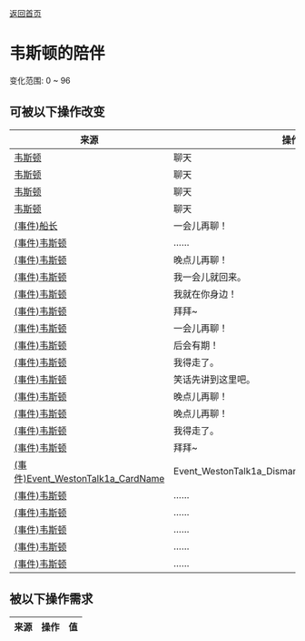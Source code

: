 [返回首页](index.md)  
# 韦斯顿的陪伴  
变化范围: 0 ~ 96  
## 可被以下操作改变  
来源  |  操作  |  值  
----  |  ----  |  ----  
[韦斯顿](Weston.md)  |  聊天  |  96  
[韦斯顿](Weston.md)  |  聊天  |  96  
[韦斯顿](Weston.md)  |  聊天  |  96  
[韦斯顿](Weston.md)  |  聊天  |  96  
[(事件)船长](Event_CaptainTalk1a.md)  |  一会儿再聊！  |  30  
[(事件)韦斯顿](Event_Weston1a.md)  |  ……  |  30  
[(事件)韦斯顿](Event_Weston1b.md)  |  晚点儿再聊！  |  30  
[(事件)韦斯顿](Event_Weston1c.md)  |  我一会儿就回来。  |  30  
[(事件)韦斯顿](Event_Weston1d.md)  |  我就在你身边！  |  30  
[(事件)韦斯顿](Event_Weston1e.md)  |  拜拜~  |  30  
[(事件)韦斯顿](Event_Weston2a.md)  |  一会儿再聊！  |  30  
[(事件)韦斯顿](Event_Weston2b.md)  |  后会有期！  |  30  
[(事件)韦斯顿](Event_Weston2c.md)  |  我得走了。  |  30  
[(事件)韦斯顿](Event_Weston2d.md)  |  笑话先讲到这里吧。  |  30  
[(事件)韦斯顿](Event_Weston3a.md)  |  晚点儿再聊！  |  30  
[(事件)韦斯顿](Event_Weston3b.md)  |  晚点儿再聊！  |  30  
[(事件)韦斯顿](Event_Weston3c.md)  |  我得走了。  |  30  
[(事件)韦斯顿](Event_Weston3d.md)  |  拜拜~  |  30  
[(事件)Event_WestonTalk1a_CardName](Event_WestonTalk1a.md)  |  Event_WestonTalk1a_DismantleActions[0].ActionName  |  30  
[(事件)韦斯顿](Event_Weston0a.md)  |  ……  |  15  
[(事件)韦斯顿](Event_Weston0b.md)  |  ……  |  15  
[(事件)韦斯顿](Event_Weston0c.md)  |  ……  |  15  
[(事件)韦斯顿](Event_Weston0d.md)  |  ……  |  15  
[(事件)韦斯顿](Event_Weston0e.md)  |  ……  |  15  
## 被以下操作需求  
来源  |  操作  |  值  
----  |  ----  |  ----  
